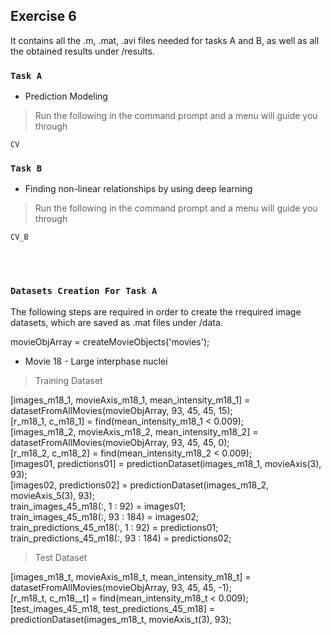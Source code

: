 ## Exercise 6

It contains all the .m, .mat, .avi files needed for tasks A and B, as well as all the obtained results under /results. <br />

### `Task A`

* Prediction Modeling

> Run the following in the command prompt and a menu will guide you through

```
CV
```


### `Task B`

* Finding non-linear relationships by using deep learning

> Run the following in the command prompt and a menu will guide you through

``` 
CV_B
```

<br /><br />

### `Datasets Creation For Task A`

The following steps are required in order to create the rrequired image datasets, which are saved as .mat files under /data.

movieObjArray = createMovieObjects('movies');<br/>

* Movie 18 - Large interphase nuclei

> Training Dataset

 [images_m18_1, movieAxis_m18_1, mean_intensity_m18_1] = datasetFromAllMovies(movieObjArray, 93, 45, 45, 15);<br/>
 [r_m18_1, c_m18_1] = find(mean_intensity_m18_1 < 0.009);<br/>
 [images_m18_2, movieAxis_m18_2, mean_intensity_m18_2] = datasetFromAllMovies(movieObjArray, 93, 45, 45, 0);<br/>
 [r_m18_2, c_m18_2] = find(mean_intensity_m18_2 < 0.009);<br/>
 [images01, predictions01] = predictionDataset(images_m18_1, movieAxis(3), 93);<br/>
 [images02, predictions02] = predictionDataset(images_m18_2, movieAxis_5(3), 93);<br/>
 train_images_45_m18(:, 1 : 92) = images01;<br/>
 train_images_45_m18(:, 93 : 184) = images02;<br/>
 train_predictions_45_m18(:, 1 : 92) = predictions01;<br/>
 train_predictions_45_m18(:, 93 : 184) = predictions02;<br/>

> Test Dataset

 [images_m18_t, movieAxis_m18_t, mean_intensity_m18_t] = datasetFromAllMovies(movieObjArray, 93, 45, 45, -1);<br/>
 [r_m18_t, c_m18__t] = find(mean_intensity_m18_t < 0.009);<br/>
 [test_images_45_m18, test_predictions_45_m18] = predictionDataset(images_m18_t, movieAxis_t(3), 93);<br/>
